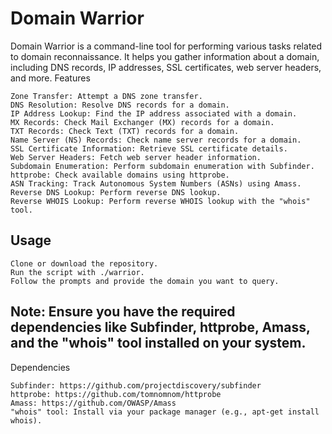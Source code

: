 # Domain Warrior

Domain Warrior is a command-line tool for performing various tasks related to domain reconnaissance. It helps you gather information about a domain, including DNS records, IP addresses, SSL certificates, web server headers, and more.
Features

    Zone Transfer: Attempt a DNS zone transfer.
    DNS Resolution: Resolve DNS records for a domain.
    IP Address Lookup: Find the IP address associated with a domain.
    MX Records: Check Mail Exchanger (MX) records for a domain.
    TXT Records: Check Text (TXT) records for a domain.
    Name Server (NS) Records: Check name server records for a domain.
    SSL Certificate Information: Retrieve SSL certificate details.
    Web Server Headers: Fetch web server header information.
    Subdomain Enumeration: Perform subdomain enumeration with Subfinder.
    httprobe: Check available domains using httprobe.
    ASN Tracking: Track Autonomous System Numbers (ASNs) using Amass.
    Reverse DNS Lookup: Perform reverse DNS lookup.
    Reverse WHOIS Lookup: Perform reverse WHOIS lookup with the "whois" tool.

## Usage

    Clone or download the repository.
    Run the script with ./warrior.
    Follow the prompts and provide the domain you want to query.

## Note: Ensure you have the required dependencies like Subfinder, httprobe, Amass, and the "whois" tool installed on your system.
Dependencies

    Subfinder: https://github.com/projectdiscovery/subfinder
    httprobe: https://github.com/tomnomnom/httprobe
    Amass: https://github.com/OWASP/Amass
    "whois" tool: Install via your package manager (e.g., apt-get install whois).
